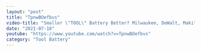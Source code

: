 ```yaml
---
layout: "post"
title: "TpnwBOefbvs"
video-title: "Smaller \"TOOL\" Battery Better? Milwaukee, DeWalt, Makita, 2 Amp Hour vs 12 Amp Hour Battery"
date: "2021-07-18"
youtube: "https://www.youtube.com/watch?v=TpnwBOefbvs"
category: "Tool Battery"
---
```

<div class="space-y-1"></div>